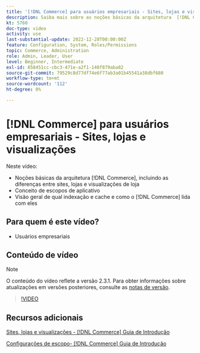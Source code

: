 ```yaml
---
title: '[!DNL Commerce] para usuários empresariais - Sites, lojas e visualizações'
description: Saiba mais sobre as noções básicas da arquitetura  [!DNL Commerce] , incluindo as diferenças entre sites, lojas, exibições de loja e escopos de aplicativo. Entender a indexação e o armazenamento em cache.
kt: 5760
doc-type: video
activity: use
last-substantial-update: 2022-12-28T00:00:00Z
feature: Configuration, System, Roles/Permissions
topic: Commerce, Administration
role: Admin, Leader, User
level: Beginner, Intermediate
exl-id: 858451cc-cbc3-471e-a2f1-148f879aba82
source-git-commit: 79529c8d77df74e6f77ab3a01b45541a38dbf680
workflow-type: tm+mt
source-wordcount: '112'
ht-degree: 0%

---
```


# [!DNL Commerce] para usuários empresariais - Sites, lojas e visualizações

Neste vídeo:

- Noções básicas da arquitetura [!DNL Commerce], incluindo as diferenças entre sites, lojas e visualizações de loja
- Conceito de escopos de aplicativo
- Visão geral de qual indexação e cache e como o [!DNL Commerce] lida com eles

## Para quem é este vídeo?

- Usuários empresariais

## Conteúdo de vídeo

>[!NOTE]
>
>O conteúdo do vídeo reflete a versão 2.3.1. Para obter informações sobre atualizações em versões posteriores, consulte as [notas de versão](https://experienceleague.adobe.com/docs/commerce-operations/release/notes/overview.html?lang=pt-BR).

>[!VIDEO](https://video.tv.adobe.com/v/35945?quality=12&learn=on)

## Recursos adicionais

[Sites, lojas e visualizações - [!DNL Commerce] Guia de Introdução](https://experienceleague.adobe.com/docs/commerce-admin/start/setup/websites-stores-views.html?lang=pt-BR)

[Configurações de escopo- [!DNL Commerce] Guia de Introdução](https://experienceleague.adobe.com/docs/commerce-admin/start/setup/websites-stores-views.html?lang=pt-BR#scope-settings)
